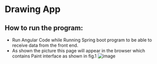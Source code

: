 # Drawing App
## How to run the program:
 - Run Angular Code while Running Spring boot program to be able to receive data from the front end.
 - As shown the picture this page will appear in the browser which contains Paint interface as shown in fig.1
![image](https://drive.google.com/file/d/17fbowiyENrDDoNhXsEguPKfLnRpdCh_e/view?usp=sharing)
